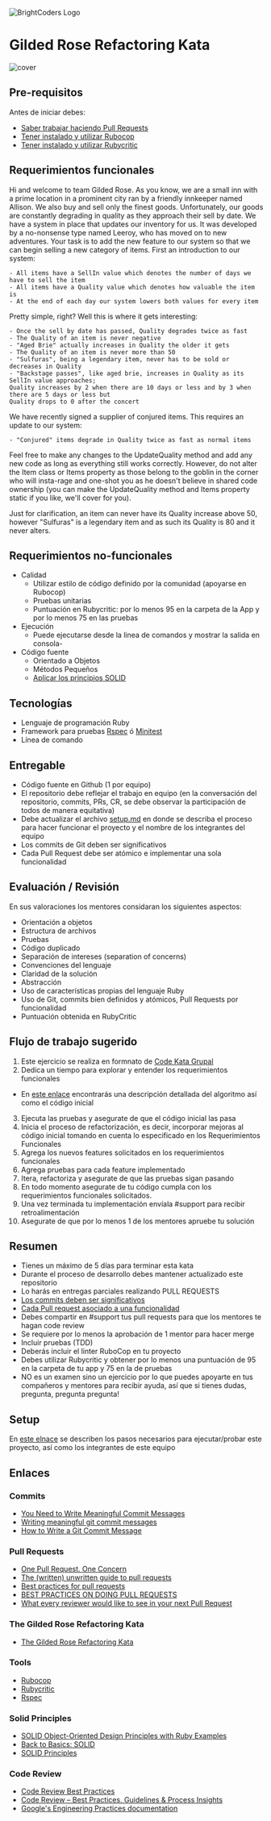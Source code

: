 ![BrightCoders Logo](img/logo-bc.png)

# Gilded Rose Refactoring Kata

![cover](img/cover.jpg)

## Pre-requisitos

Antes de iniciar debes:

- [Saber trabajar haciendo Pull Requests](https://github.com/bright-coders/commons/tree/master/topics/pull-request)
- [Tener instalado y utilizar Rubocop](https://github.com/bright-coders/commons/tree/master/topics/rubocop)
- [Tener instalado y utilizar Rubycritic](https://github.com/bright-coders/commons/tree/master/topics/rubycritic)

## Requerimientos funcionales

Hi and welcome to team Gilded Rose. As you know, we are a small inn with a prime location in a
prominent city ran by a friendly innkeeper named Allison. We also buy and sell only the finest goods.
Unfortunately, our goods are constantly degrading in quality as they approach their sell by date. We
have a system in place that updates our inventory for us. It was developed by a no-nonsense type named
Leeroy, who has moved on to new adventures. Your task is to add the new feature to our system so that
we can begin selling a new category of items. First an introduction to our system:

	- All items have a SellIn value which denotes the number of days we have to sell the item
	- All items have a Quality value which denotes how valuable the item is
	- At the end of each day our system lowers both values for every item

Pretty simple, right? Well this is where it gets interesting:

	- Once the sell by date has passed, Quality degrades twice as fast
	- The Quality of an item is never negative
	- "Aged Brie" actually increases in Quality the older it gets
	- The Quality of an item is never more than 50
	- "Sulfuras", being a legendary item, never has to be sold or decreases in Quality
	- "Backstage passes", like aged brie, increases in Quality as its SellIn value approaches;
	Quality increases by 2 when there are 10 days or less and by 3 when there are 5 days or less but
	Quality drops to 0 after the concert

We have recently signed a supplier of conjured items. This requires an update to our system:

	- "Conjured" items degrade in Quality twice as fast as normal items

Feel free to make any changes to the UpdateQuality method and add any new code as long as everything
still works correctly. However, do not alter the Item class or Items property as those belong to the
goblin in the corner who will insta-rage and one-shot you as he doesn't believe in shared code
ownership (you can make the UpdateQuality method and Items property static if you like, we'll cover
for you).

Just for clarification, an item can never have its Quality increase above 50, however "Sulfuras" is a
legendary item and as such its Quality is 80 and it never alters.

## Requerimientos no-funcionales
- Calidad
  - Utilizar estilo de código definido por la comunidad (apoyarse en Rubocop)
  - Pruebas unitarias
  - Puntuación en Rubycritic: por lo menos 95 en la carpeta de la App y por lo menos 75 en las pruebas
- Ejecución
  - Puede ejecutarse desde la linea de comandos y mostrar la salida en consola- 
- Código fuente
  - Orientado a Objetos 
  - Métodos Pequeños
  - [Aplicar los principios SOLID](https://rubygarage.org/blog/solid-principles-of-ood)

## Tecnologías
- Lenguaje de programación Ruby
- Framework para pruebas [Rspec](https://rspec.info/) ó [Minitest](https://github.com/seattlerb/minitest)
- Línea de comando

## Entregable
- Código fuente en Github (1 por equipo)
- El repositorio debe reflejar el trabajo en equipo (en la conversación del repositorio, commits, PRs, CR, se debe observar la participación de todos de manera equitativa)
- Debe actualizar el archivo [setup.md](extra/setup.md) en donde se describa el proceso para hacer funcionar el proyecto y el nombre de los integrantes del equipo
 - Los commits de Git deben ser significativos
 - Cada Pull Request debe ser atómico e implementar una sola funcionalidad
  
## Evaluación / Revisión
En sus valoraciones los mentores considaran los siguientes aspectos:
- Orientación a objetos
- Estructura de archivos
- Pruebas
- Código duplicado
- Separación de intereses (separation of concerns)
- Convenciones del lenguaje
- Claridad de la solución
- Abstracción
- Uso de características propias del lenguaje Ruby
- Uso de Git, commits bien definidos y atómicos, Pull Requests por funcionalidad
- Puntuación obtenida en RubyCritic

## Flujo de trabajo sugerido
1. Este ejercicio se realiza en formnato de [Code Kata Grupal](https://github.com/bright-coders/commons/tree/master/topics/code-kata)
2. Dedica un tiempo para explorar y entender los requerimientos funcionales
  - En [este enlace](https://github.com/emilybache/GildedRose-Refactoring-Kata) encontrarás una descripción detallada del algoritmo así como el código inicial
3. Ejecuta las pruebas y asegurate de que el código inicial las pasa
4. Inicia el proceso de refactorización, es decir, incorporar mejoras al código inicial tomando en cuenta lo especificado en los Requerimientos Funcionales
5. Agrega los nuevos features solicitados en los requerimientos funcionales
6. Agrega pruebas para cada feature implementado
7. Itera, refactoriza y asegurate de que las pruebas sigan pasando
8. En todo momento asegurate de tu código cumpla con los requerimientos funcionales solicitados.
9. Una vez terminada tu implementación envíala #support para recibir retroalimentación
10. Asegurate de que por lo menos 1 de los mentores apruebe tu solución

## Resumen 
- Tienes un máximo de 5 días para terminar esta kata
- Durante el proceso de desarrollo debes mantener actualizado este repositorio
- Lo harás en entregas parciales realizando PULL REQUESTS
 - [Los commits deben ser significativos](https://medium.com/better-programming/you-need-meaningful-commit-messages-d869e44e98d4)
 - [Cada Pull request asociado a una funcionalidad](https://medium.com/@fagnerbrack/one-pull-request-one-concern-e84a27dfe9f1)
 - Debes compartir en #support tus pull requests para que los mentores te hagan code review
 - Se requiere por lo menos la aprobación de 1 mentor para hacer merge
- Incluir pruebas (TDD)
- Deberás incluir el linter RuboCop en tu proyecto
- Debes utilizar Rubycritic y obtener por lo menos una puntuación de 95 en la carpeta de tu app y 75 en la de pruebas
- NO es un examen sino un ejercicio por lo que puedes apoyarte en tus compañeros y mentores para recibir ayuda, así que si tienes dudas, pregunta, pregunta pregunta!

## Setup

En [este elnace](extra/setup.md) se describen los pasos necesarios para ejecutar/probar este proyecto, así como los integrantes de este equipo

## Enlaces
### Commits
- [You Need to Write Meaningful Commit Messages](https://medium.com/better-programming/you-need-meaningful-commit-messages-d869e44e98d4) 
- [Writing meaningful git commit messages](https://medium.com/@menuka/writing-meaningful-git-commit-messages-a62756b65c81)
- [How to Write a Git Commit Message](https://chris.beams.io/posts/git-commit/)
### Pull Requests
- [One Pull Request. One Concern](https://medium.com/@fagnerbrack/one-pull-request-one-concern-e84a27dfe9f1)
- [The (written) unwritten guide to pull requests](https://www.atlassian.com/blog/git/written-unwritten-guide-pull-requests)
- [Best practices for pull requests](https://github.community/t/best-practices-for-pull-requests/10195)
- [BEST PRACTICES ON DOING PULL REQUESTS](https://holgerfrohloff.de/best-practices-on-doing-pull-requests/)
- [What every reviewer would like to see in your next Pull Request](https://nebulab.it/blog/what-every-reviewer-would-like-to-see-in-your-next-pull-request/?utm_content=bufferbd023&utm_medium=social&utm_source=twitter.com&utm_campaign=buffer)
### The Gilded Rose Refactoring Kata
- [The Gilded Rose Refactoring Kata](https://github.com/emilybache/GildedRose-Refactoring-Kata)
### Tools
- [Rubocop](https://rubocop.org/)
- [Rubycritic](https://github.com/whitesmith/rubycritic) 
- [Rspec](https://rspec.info/)
### Solid Principles
- [SOLID Object-Oriented Design Principles with Ruby Examples](https://rubygarage.org/blog/solid-principles-of-ood)
- [Back to Basics: SOLID](https://thoughtbot.com/blog/back-to-basics-solid)
- [SOLID Principles](https://www.netguru.com/codestories/solid-principles-1-single-responsibility-principle) 
### Code Review
- [Code Review Best Practices](https://medium.com/palantir/code-review-best-practices-19e02780015f)
- [Code Review – Best Practices, Guidelines & Process Insights](https://www.ideamotive.co/blog/code-review-best-practices)
- [Google's Engineering Practices documentation](https://google.github.io/eng-practices/review/reviewer/)
